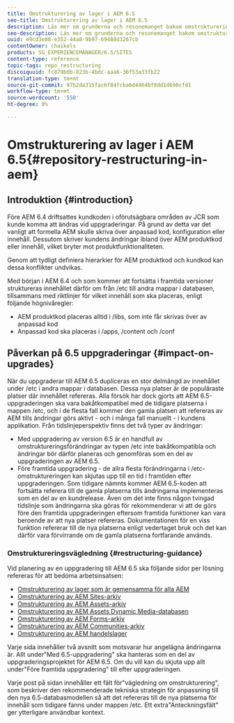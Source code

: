 ```yaml
---
title: Omstrukturering av lager i AEM 6.5
seo-title: Omstrukturering av lager i AEM 6.5
description: Läs mer om grunderna och resonemanget bakom omstruktureringen av databasen i AEM 6.5
seo-description: Läs mer om grunderna och resonemanget bakom omstruktureringen av databasen i AEM 6.5
uuid: e9cd3e88-e352-44a8-9b97-69488d3267cb
contentOwner: chaikels
products: SG_EXPERIENCEMANAGER/6.5/SITES
content-type: reference
topic-tags: repo_restructuring
discoiquuid: fc879b0b-823b-4bdc-aaa6-36f53a33fb22
translation-type: tm+mt
source-git-commit: 97b2da315fac6f84fcba6d4464bf8dd1d690cfd1
workflow-type: tm+mt
source-wordcount: '550'
ht-degree: 0%

---
```



# Omstrukturering av lager i AEM 6.5{#repository-restructuring-in-aem}

## Introduktion {#introduction}

Före AEM 6.4 driftsattes kundkoden i oförutsägbara områden av JCR som kunde komma att ändras vid uppgraderingar. På grund av detta var det vanligt att formella AEM skulle skriva över anpassad kod, konfiguration eller innehåll. Dessutom skriver kundens ändringar ibland över AEM produktkod eller innehåll, vilket bryter mot produktfunktionaliteten.

Genom att tydligt definiera hierarkier för AEM produktkod och kundkod kan dessa konflikter undvikas.

Med början i AEM 6.4 och som kommer att fortsätta i framtida versioner struktureras innehållet därför om från /etc till andra mappar i databasen, tillsammans med riktlinjer för vilket innehåll som ska placeras, enligt följande högnivåregler:

* AEM produktkod placeras alltid i /libs, som inte får skrivas över av anpassad kod
* Anpassad kod ska placeras i /apps, /content och /conf

## Påverkan på 6.5 uppgraderingar {#impact-on-upgrades}

När du uppgraderar till AEM 6.5 dupliceras en stor delmängd av innehållet under /etc i andra mappar i databasen. Dessa nya platser är de populäraste platser där innehållet refereras. Alla försök har dock gjorts att AEM 6.5-uppgraderingen ska vara bakåtkompatibel med de tidigare platserna i mappen /etc, och i de flesta fall kommer den gamla platsen att refereras av AEM tills ändringar görs aktivt - och i många fall manuellt - i kundens applikation. Från tidslinjeperspektiv finns det två typer av ändringar:

* Med uppgradering av version 6.5 är en handfull av omstruktureringsförändringar av typen /etc inte bakåtkompatibla och ändringar bör därför planeras och genomföras som en del av uppgraderingen av AEM 6.5.
* Före framtida uppgradering - de allra flesta förändringarna i /etc-omstruktureringen kan skjutas upp till en tid i framtiden efter uppgraderingen. Som tidigare nämnts kommer AEM 6.5-koden att fortsätta referera till de gamla platserna tills ändringarna implementeras som en del av en kundrelease. Även om det inte finns någon tvingad tidslinje som ändringarna ska göras för rekommenderar vi att de görs före den framtida uppgraderingen eftersom framtida funktioner kan vara beroende av att nya platser refereras. Dokumentationen för en viss funktion refererar till de nya platserna enligt vedertaget bruk och det kan därför vara förvirrande om de gamla platserna fortfarande används.

### Omstruktureringsvägledning {#restructuring-guidance}

Vid planering av en uppgradering till AEM 6.5 ska följande sidor per lösning refereras för att bedöma arbetsinsatsen:

* [Omstrukturering av lager som är gemensamma för alla AEM](/help/sites-deploying/all-repository-restructuring-in-aem-6-5.md)
* [Omstrukturering av AEM Sites-arkiv](/help/sites-deploying/sites-repository-restructuring-in-aem-6-5.md)
* [Omstrukturering av AEM Assets-arkiv](/help/sites-deploying/assets-repository-restructuring-in-aem-6-5.md)
* [Omstrukturering av AEM Assets Dynamic Media-databasen](/help/sites-deploying/dynamicmedia-repository-restructuring-in-aem-6-5.md)
* [Omstrukturering av AEM Forms-arkiv](/help/sites-deploying/forms-repository-restructuring-in-aem-6-5.md)
* [Omstrukturering av AEM Communities-arkiv](/help/sites-deploying/communities-repository-restructuring-in-aem-6-5.md)
* [Omstrukturering av AEM handelslager](/help/sites-deploying/ecommerce-repository-restructuring-in-aem-6-5.md)

Varje sida innehåller två avsnitt som motsvarar hur angelägna ändringarna är. Allt under&quot;Med 6.5-uppgradering&quot; ska hanteras som en del av uppgraderingsprojektet för AEM 6.5. Om du vill kan du skjuta upp allt under&quot;Före framtida uppgradering&quot; till efter uppgraderingen.

Varje post på sidan innehåller ett fält för&quot;vägledning om omstrukturering&quot;, som beskriver den rekommenderade tekniska strategin för anpassning till den nya 6.5-databasmodellen så att det refereras till de nya platserna för innehåll som tidigare fanns under mappen /etc. Ett extra&quot;Anteckningsfält&quot; ger ytterligare användbar kontext.
